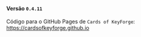#### Versão `0.4.11`

Código para o GitHub Pages de `Cards of KeyForge`: https://cardsofkeyforge.github.io
